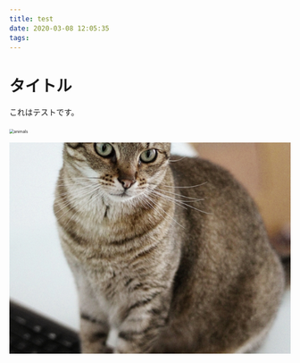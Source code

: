 ```yaml
---
title: test
date: 2020-03-08 12:05:35
tags:
---
```




# タイトル

これはテストです。

<img src="/images/test/animals.jpg" alt="animals" style="zoom:50%;" />





![animals](../images/test/animals-1583642380054.jpg)